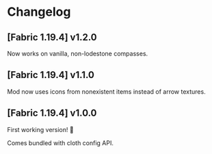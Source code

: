 # Changelog

## [Fabric 1.19.4] v1.2.0

Now works on vanilla, non-lodestone compasses.

## [Fabric 1.19.4] v1.1.0

Mod now uses icons from nonexistent items instead of arrow textures.

## [Fabric 1.19.4] v1.0.0

First working version! 🎉

Comes bundled with cloth config API.
